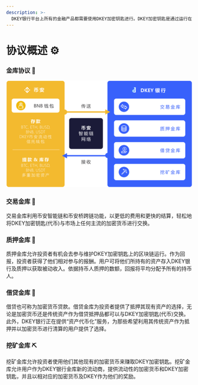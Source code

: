 ```yaml
---
description: >-
  DKEY银行平台上所有的金融产品都需要使用DKEY加密钥匙进行。DKEY加密钥匙是通过运行在币安链网络上的BEP-20(币安智能链)智能合约创建。DKEY银行有四个主要的金融产品被称为金库。
---
```


# 协议概述 ⚙️

### 金库协议 🔑 

![](../.gitbook/assets/dkey-bsc_cn-2-.png)

### **交易金库** 🔄 

交易金库利用币安智能链和币安桥跨链功能，以更低的费用和更快的结算，轻松地将DKEY加密钥匙\(代币\)与市场上任何主流的加密货币进行交换。

### **质押金库** 🌱 

质押金库允许投资者有机会去参与维护DKEY加密钥匙上的区块链运行。作为回报，投资者获得了他们相对参与的报酬。用户可将他们所持有的资产存入DKEY银行及质押以获取被动收入。依据持币人质押的数额，回报将平均分配予所有的持币人。

### **借贷金库** 🤝 

借贷也可称为加密货币贷款。借贷金库为投资者提供了抵押其现有资产的选择，无论是加密货币还是传统资产作为借贷抵押品都可以与DKEY加密钥匙\(代币\)交换。此外，DKEY银行正在提供“资产代币化”服务，为那些希望利用其传统资产作为抵押并以加密货币进行清算的用户提供了选择。

### **挖矿金库** ⛏ 

挖矿金库允许投资者使用他们其他现有的加密货币来赚取DKEY加密钥匙。挖矿金库允许用户作为DKEY银行金库新的流动商，提供流动性的加密货币和DKEY加密钥匙，并且以相对应的加密货币及DKEY作为他们的奖励。  
  



